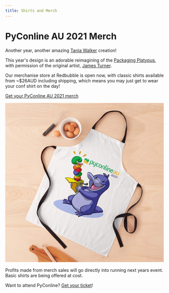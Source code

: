 ```yaml
---
title: Shirts and Merch
---
```


# PyConline AU 2021 Merch

Another year, another amazing [Tania Walker](http://taniawalker.com/) creation!

This year's design is an adorable reimagining of the [Packaging Platypus](https://monotreme.club/#/), with permission of the original artist, [James Turner](https://twitter.com/eruditebaboon).

Our merchanise store at Redbubble is open now, with classic shirts available from ~$26AUD including shipping, which means you may just get to wear your conf shirt on the day!

<p class='center-content'>
    <a href="https://www.redbubble.com/shop/ap/82428459" class="btn btn-center btn-chonk">
        Get your PyConline AU 2021 merch
    </a>
</p>

<img src="/assets/merch-sample.png">

Profits made from merch sales will go directly into running next years event. Basic shirts are being offered at cost.  

Want to attend PyConline? [Get your ticket](/attend)!

